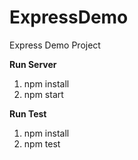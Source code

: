 # ExpressDemo
Express Demo Project

**Run Server**
1. npm install
2. npm start 

**Run Test**
1. npm install
2. npm test
